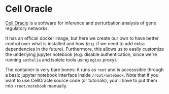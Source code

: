 # Cell Oracle

[Cell Oracle](https://morris-lab.github.io/CellOracle.documentation/installation/index.html) is a software for inference and perturbation analysis of gene regulatory networks.

It has an official docker image, but here we create our own to have better control over what is installed and how (e.g. if we need to add extra dependencies in the future). Furthermore, this allows us to easily customize the underlying jupyter notebook (e.g. disable authentication, since we're running `authelia` and isolate tools using `nginx` proxy).

The container is very bare bones: it runs as `root` and is accesssible through a basic jupyter notebook interface inside `/root/notebook`. Note that if you want to use CellOracle source code (or tutorials), you'll have to put them into `/root/notebook` manually.